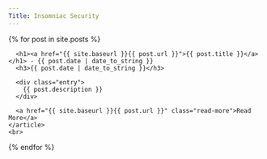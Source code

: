 ```yaml
---
Title: Insomniac Security
---
```


<div class="posts">
  {% for post in site.posts %}
    <article class="post">

      <h1><a href="{{ site.baseurl }}{{ post.url }}">{{ post.title }}</a></h1> - {{ post.date | date_to_string }}
      <h3>{{ post.date | date_to_string }}</h3>

      <div class="entry">
        {{ post.description }}
      </div>

      <a href="{{ site.baseurl }}{{ post.url }}" class="read-more">Read More</a>
    </article>
    <br>
  {% endfor %}
</div>
